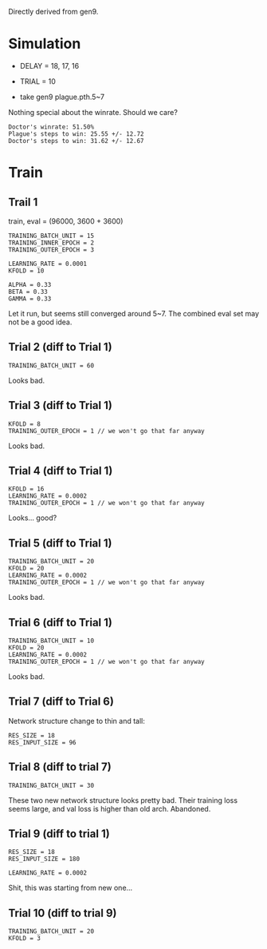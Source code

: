 Directly derived from gen9.

# Simulation

* DELAY = 18, 17, 16
* TRIAL = 10

* take gen9 plague.pth.5~7

Nothing special about the winrate. Should we care?
```
Doctor's winrate: 51.50%
Plague's steps to win: 25.55 +/- 12.72
Doctor's steps to win: 31.62 +/- 12.67
```

# Train

## Trail 1

train, eval = (96000, 3600 + 3600)

```
TRAINING_BATCH_UNIT = 15
TRAINING_INNER_EPOCH = 2
TRAINING_OUTER_EPOCH = 3

LEARNING_RATE = 0.0001
KFOLD = 10

ALPHA = 0.33
BETA = 0.33
GAMMA = 0.33
```

Let it run, but seems still converged around 5~7. The combined eval set may not be a good idea. 

## Trial 2 (diff to Trial 1)

```
TRAINING_BATCH_UNIT = 60
```

Looks bad.


## Trial 3 (diff to Trial 1)

```
KFOLD = 8
TRAINING_OUTER_EPOCH = 1 // we won't go that far anyway
```

Looks bad.


## Trial 4 (diff to Trial 1)

```
KFOLD = 16
LEARNING_RATE = 0.0002
TRAINING_OUTER_EPOCH = 1 // we won't go that far anyway
```

Looks... good?

## Trial 5 (diff to Trial 1)
```
TRAINING_BATCH_UNIT = 20
KFOLD = 20
LEARNING_RATE = 0.0002
TRAINING_OUTER_EPOCH = 1 // we won't go that far anyway
```

Looks bad.
## Trial 6 (diff to Trial 1)
```
TRAINING_BATCH_UNIT = 10
KFOLD = 20
LEARNING_RATE = 0.0002
TRAINING_OUTER_EPOCH = 1 // we won't go that far anyway
```

Looks bad.

## Trial 7 (diff to Trial 6)

Network structure change to thin and tall:
```
RES_SIZE = 18
RES_INPUT_SIZE = 96
```



## Trial 8 (diff to trial 7)
```
TRAINING_BATCH_UNIT = 30
```

These two new network structure looks pretty bad. Their training loss seems large, and val loss is higher than old arch. Abandoned.

## Trial 9 (diff to trial 1)


```
RES_SIZE = 18
RES_INPUT_SIZE = 180
```
```
LEARNING_RATE = 0.0002
```

Shit, this was starting from new one...

## Trial 10 (diff to trial 9)

```
TRAINING_BATCH_UNIT = 20
KFOLD = 3
```
